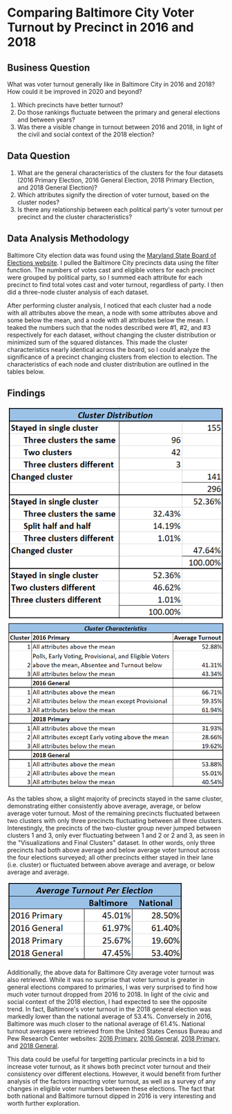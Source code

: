 # Comparing Baltimore City Voter Turnout by Precinct in 2016 and 2018

## Business Question
What was voter turnout generally like in Baltimore City in 2016 and 2018? How could it be improved in 2020 and beyond?
1. Which precincts have better turnout? 
2. Do those rankings fluctuate between the primary and general elections and between years? 
3. Was there a visible change in turnout between 2016 and 2018, in light of the civil and social context of the 2018 election?

## Data Question
1. What are the general characteristics of the clusters for the four datasets (2016 Primary Election, 2016 General Election, 2018 Primary Election, and 2018 General Election)?
2. Which attributes signify the direction of voter turnout, based on the cluster nodes?
3. Is there any relationship between each political party's voter turnout per precinct and the cluster characteristics?

## Data Analysis Methodology
Baltimore City election data was found using the [Maryland State Board of Elections website](https://elections.maryland.gov/elections/2016/index.html "State Board of Elections").
I pulled the Baltimore City precincts data using the filter function. The numbers of votes cast and eligible voters for each precinct were grouped by political party, so I summed each attribute for each precinct to find total votes cast and voter turnout, regardless of party. I then did a three-node cluster analysis of each dataset.

After performing cluster analysis, I noticed that each cluster had a node with all attributes above the mean, a node with some attributes above and some below the mean, and a node with all attributes below the mean. I teaked the numbers such that the nodes described were #1, #2, and #3 respectively for each dataset, without changing the cluster distribution or minimized sum of the squared distances. This made the cluster characteristics nearly identical across the board, so I could analyze the significance of a precinct changing clusters from election to election. The characteristics of each node and cluster distribution are outlined in the tables below.

## Findings
![](Visualizations/Cluster_Distribution.PNG)
![](Visualizations/Cluster_Characteristics.PNG)

As the tables show, a slight majority of precincts stayed in the same cluster, demonstrating either consistently above average, average, or below average voter turnout. Most of the remaining precincts fluctuated between two clusters with only three precincts fluctuating between all three clusters. Interestingly, the precincts of the two-cluster group never jumped between clusters 1 and 3, only ever fluctuating between 1 and 2 or 2 and 3, as seen in the "Visualizations and Final Clusters" dataset. In other words, only three precincts had both above average and below average voter turnout across the four elections surveyed; all other precincts either stayed in their lane (i.e. cluster) or fluctuated between above average and average, or below average and average.

![](Visualizations/Average_Turnout.PNG)

Additionally, the above data for Baltimore City average voter turnout was also retrieved. While it was no surprise that voter turnout is greater in general elections compared to primaries, I was very surprised to find how much voter turnout dropped from 2016 to 2018. In light of the civic and social context of the 2018 election, I had expected to see the opposite trend. In fact, Baltimore's voter turnout in the 2018 general election was markedly lower than the national average of 53.4%. Conversely in 2016, Baltimore was much closer to the national average of 61.4%. National turnout averages were retrieved from the United States Census Bureau and Pew Research Center websites: [2016 Primary](https://www.pewresearch.org/fact-tank/2016/06/10/turnout-was-high-in-the-2016-primary-season-but-just-short-of-2008-record/ft_16-06-08_primaryturnout/), [2016 General](https://www.census.gov/newsroom/blogs/random-samplings/2017/05/voting_in_america.html), [2018 Primary](https://www.pewresearch.org/fact-tank/2018/10/03/turnout-in-this-years-u-s-house-primaries-rose-sharply-especially-on-the-democratic-side/), and [2018 General](https://www.census.gov/library/stories/2019/04/behind-2018-united-states-midterm-election-turnout.html).

This data could be useful for targetting particular precincts in a bid to increase voter turnout, as it shows both precinct voter turnout and their consistency over different elections. However, it would benefit from further analysis of the factors impacting voter turnout, as well as a survey of any changes in eligible voter numbers between these elections. The fact that both national and Baltimore turnout dipped in 2016 is very interesting and worth further exploration.
